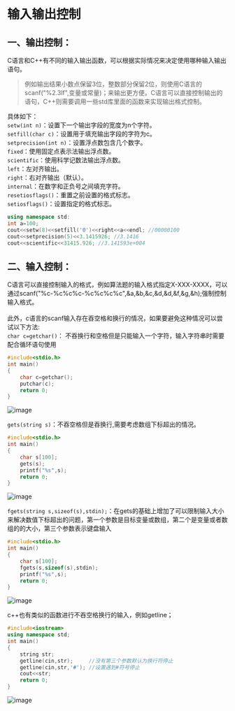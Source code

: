 # 输入输出控制
## 一、输出控制：
C语言和C++有不同的输入输出函数，可以根据实际情况来决定使用哪种输入输出语句。<br>
>例如输出结果小数点保留3位，整数部分保留2位，则使用C语言的scanf("%2.3lf",变量或常量)；来输出更方便。C语言可以直接控制输出的语句，C++则需要调用一些std库里面的函数来实现输出格式控制。<br>


具体如下：<br>
`setw(int n)`：设置下一个输出字段的宽度为n个字符。<br>
`setfill(char c)`：设置用于填充输出字段的字符为c。<br>
`setprecision(int n)`：设置浮点数包含几个数字。<br>
`fixed`：使用固定点表示法输出浮点数。<br>
`scientific`：使用科学记数法输出浮点数。<br>
`left`：左对齐输出。<br>
`right`：右对齐输出（默认）。<br>
`internal`：在数字和正负号之间填充字符。<br>
`resetiosflags()`：重置之前设置的格式标志。<br>
`setiosflags()`：设置指定的格式标志。<br>
```c++
using namespace std:
int a=100;
cout<<setw(8)<<setfill('0')<<right<<a<<endl; //00000100
cout<<setprecision(5)<<3.1415926; //3.1416
cout<<scientific<<31415.926; //3.141593e+004
```
## 二、输入控制：
C语言可以直接控制输入的格式，例如算法题的输入格式指定X-XXX-XXXX，可以通过scanf("%c-%c%c%c-%c%c%c%c",&a,&b,&c,&d,&d,&f,&g,&h);强制控制输入格式。<br><br>
此外，c语言的scanf输入存在吞空格和换行的情况，如果要避免这种情况可以尝试以下方法:<br>
`char c=getchar()`： 不吞换行和空格但是只能输入一个字符，输入字符串时需要配合循环语句使用<br>
```c
#include<stdio.h>
int main()
{
	char c=getchar();
	putchar(c);
	return 0;
}
```
![image](https://github.com/spesserta/My-algorithm-note/assets/138494873/ff511fec-7a25-4a25-8a52-010c613b36a8)

`gets(string s)`：不吞空格但是吞换行,需要考虑数组下标超出的情况。<br>
```c
#include<stdio.h>
int main()
{
	char s[100];
	gets(s);
	printf("%s",s);
	return 0;
}
```
![image](https://github.com/spesserta/My-algorithm-note/assets/138494873/70f645c2-6191-47da-8138-25c2356b5e1c)

`fgets(string s,sizeof(s),stdin);`：在gets的基础上增加了可以限制输入大小来解决数值下标超出的问题，第一个参数是目标变量或数组，第二个是变量或者数组的的大小，第三个参数表示键盘输入<br>
```c
#include<stdio.h>
int main()
{
	char s[100];
	fgets(s,sizeof(s),stdin);
	printf("%s",s);
	return 0;
}
```
![image](https://github.com/spesserta/My-algorithm-note/assets/138494873/b884da39-09c5-407b-b237-d05edd064f1b)


c++也有类似的函数进行不吞空格换行的输入，例如getline；<br>
```c++
#include<iostream>
using namespace std;
int main()
{
	string str;
	getline(cin,str);     //没有第三个参数默认为换行符停止 
	getline(cin,str,'#'); //设置遇到#符号停止 
	cout<<str;
	return 0;
}
```
![image](https://github.com/spesserta/My-algorithm-note/assets/138494873/56902df9-adc0-48de-893a-e1fdb8c598a2)

